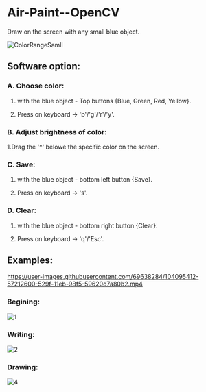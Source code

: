 # Air-Paint--OpenCV
Draw on the screen with any small blue object. 

![ColorRangeSamll](https://user-images.githubusercontent.com/69638284/104095229-6489e080-529e-11eb-84c5-b24c8072f584.jpg)


## Software option:
### A. Choose color: 

1. with the blue object -  Top buttons {Blue, Green, Red, Yellow}.

2. Press on keyboard ->  'b'/'g'/'r'/'y'.

 
### B. Adjust brightness of color:

1.Drag the '*' belowe the specific color on the screen.


### C. Save:

1. with the blue object -  bottom left button {Save}.

2. Press on keyboard ->  's'.


### D. Clear:

1. with the blue object -  bottom right button {Clear}.

2. Press on keyboard ->  'q'/'Esc'.

## Examples:

https://user-images.githubusercontent.com/69638284/104095412-57212600-529f-11eb-98f5-59620d7a80b2.mp4



### Begining: 
![1](https://user-images.githubusercontent.com/69638284/104095289-ba5e8880-529e-11eb-942b-747a4e98c544.jpg)

### Writing: 
![2](https://user-images.githubusercontent.com/69638284/104095293-bc284c00-529e-11eb-8b38-cb41e812f064.jpg)

### Drawing: 
![4](https://user-images.githubusercontent.com/69638284/104095290-bb8fb580-529e-11eb-80f9-824093a77568.jpg)
